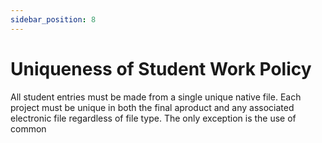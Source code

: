```yaml
---
sidebar_position: 8
---
```


# Uniqueness of Student Work Policy

All student entries must be made from a single unique native file. Each project must be unique in both the final aproduct and any associated electronic file regardless of file type. The only exception is the use of common
